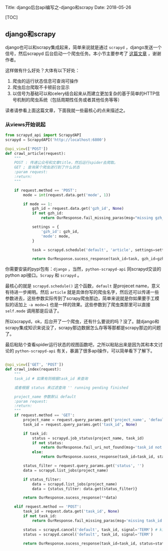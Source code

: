 Title: django后台api编写之-django和scrapy
Date: 2018-05-26

[TOC]

## django和scrapy

django也可以和scrapy集成起来，简单来说就是通过 `scrapyd` ，django发送一个信号，然后scrapyd 后台启动一个爬虫任务。本小节主要参考了 [这篇文章](https://medium.com/@ali_oguzhan/how-to-use-scrapy-with-django-application-c16fabd0e62e) ，谢谢作者。

这样做有什么好处？大体有以下好处：

1.  爬虫的运行状态信息可查询可操作
2.  爬虫后台爬取不卡顿前台显示
3.  以信号为基础可以和celery结合起来从而建立更加复杂的基于简单的HTTP信号机制的爬虫系统（包括周期性任务或者其他任务等等）

读者请参看上面这篇文章，下面我就一些最核心的点来描述之。

### 从views开始说起

```python
from scrapyd_api import ScrapydAPI
scrapyd = ScrapydAPI('http://localhost:6800')

@api_view(['POST'])
def crawl_article(request):
    """
    POST : 传递公众号和文章title，然后运行spider去爬取。
    GET ; 查询某个爬虫进行到了什么状态
    :param request:
    :return:
    """

    if request.method == 'POST':
        mode = int(request.data.get('mode', 1))

        if mode == 1:
            gzh_id = request.data.get('gzh_id', None)
            if not gzh_id:
                return OurResponse.fail_missing_paras(msg="missing gzh_id")

            settings = {
                'gzh_id': gzh_id,
                'mode': mode,
            }

            task = scrapyd.schedule('default', 'article', settings=settings, **settings)

            return OurResponse.sucess_response(task_id=task, gzh_id=gzh_id, status='started')


```

你需要安装的pypi包有：`django` ，当然，`python-scrapyd-api` 同scrapyd交谈的python api接口。`Scrapy` 和 `scrapyd` 。

最核心的就是 `scrapyd.schedule()` 这个函数，`default` 是projecet name，意义有待进一步阐明。然后 `article` 就是具体你写的爬虫名字，然后还可以传递一些参数进去，这些参数实际传到了scrapy爬虫那边，简单来说就是你如果要手工模拟的话加上 `-a mode=1` 也是一样的效果。这些参数到了爬虫类那里可以直接 `self.mode` 调用那是后话了。 

所以scrapyd，ok，后台开了一个爬虫，还有什么要说的吗？没了。就django和scrapy集成知识来说没了，scrapy那边数据怎么存等等那都是scrapy那边的问题了。

最后粘贴个查看spider运行状态的视图函数吧，之所以粘贴出来是因为其和本文讨论的 `python-scrapyd-api` 有关，暴漏了很多api操作，可以简单看下了解下。



```python

@api_view(['GET', 'POST'])
def crawl_index(request):
    """
    task_id # 如果有则根据task_id 来查询

    或者根据 status 来过滤查询 '' running pending finished

    project_name 参数默认 default
    :param request:
    :return:
    """
    if request.method == 'GET':
        project_name = request.query_params.get('project_name', 'default')
        task_id = request.query_params.get('task_id', None)

        if task_id:
            status = scrapyd.job_status(project_name, task_id)
            if not status:
                return OurResponse.fail_uri_not_found(msg='task_id not found')
            else:
                return OurResponse.sucess_response(task_id=task_id, status=status)

        status_filter = request.query_params.get('status', '')
        data = scrapyd.list_jobs(project_name)

        if status_filter:
            data = scrapyd.list_jobs(project_name)
            data = {status_filter: data.get(status_filter)}

        return OurResponse.sucess_response(**data)

    elif request.method == 'POST':
        task_id = request.data.get('task_id', None)
        if not task_id:
            return OurResponse.fail_missing_paras(msg='missing task_id')

        status = scrapyd.cancel('default', task_id, signal='TERM') # kill it twice
        status = scrapyd.cancel('default', task_id, signal='TERM')

        return OurResponse.sucess_response(task_id=task_id, status=status)
```









